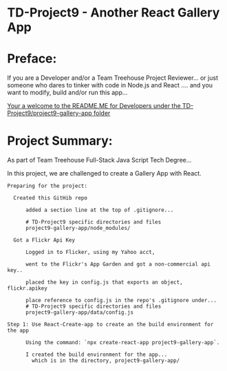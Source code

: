 # TD-Project9 - Another React Gallery App

# Preface:

  If you are a Developer and/or a Team Treehouse Project Reviewer...
    or just someone who dares to tinker with code in Node.js and React ....
    and you want to modify, build and/or run this app...

[Your a welcome to the README.ME for Developers under the TD-Project9/project9-gallery-app folder](https://github.com/pereznetworks/TD-Project9/tree/master/project9-gallery-app)

# Project Summary:

  As part of Team Treehouse Full-Stack Java Script Tech Degree...

  In this project, we are challenged to create a Gallery App with React.

    Preparing for the project:

      Created this GitHib repo

          added a section line at the top of .gitignore...

          # TD-Project9 specific directories and files
          project9-gallery-app/node_modules/

      Got a Flickr Api Key

          Logged in to Flicker, using my Yahoo acct,

          went to the Flickr's App Garden and got a non-commercial api key..

          placed the key in config.js that exports an object, flickr.apikey

          place reference to config.js in the repo's .gitignore under...
          # TD-Project9 specific directories and files
          project9-gallery-app/data/config.js

    Step 1: Use React-Create-app to create an the build environment for the app

          Using the command: `npx create-react-app project9-gallery-app`.

          I created the build environment for the app...
            which is in the directory, project9-gallery-app/
